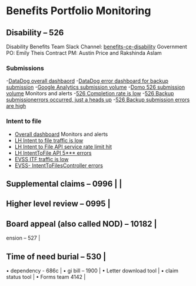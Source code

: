 # Benefits Portfolio Monitoring  


## Disability – 526  
Disability Benefits Team 
Slack Channel: [benefits-ce-disability](https://dsva.slack.com/archives/C04KW0B46N5) 
Government PO: Emily Theis 
Contract PM: Austin Price and Rakshinda Aslam

### Submissions
-[DataDog overall dashbaord](https://vagov.ddog-gov.com/dashboard/ygg-v6d-nza/form-526-disability-compensation?from_ts=1693598681596&to_ts=1694203481596&live=true)
-[DataDog error dashboard for backup submission](https://vagov.ddog-gov.com/dashboard/u9b-62v-t48/benefits---526-backup-submissions?from_ts=1693598715048&to_ts=1694203515048&live=true)
-[Google Analytics submission volume](https://analytics.google.com/analytics/web/?authuser=1&authuser=0#/report/conversions-goals-overview/a50123418w177519031p184341898/_u.date00=20230801&_u.date01=20230809&overview_goaloption_ALL-graphOptions.primaryConcept=analytics.goal4Completions&overview_goaloption_ALL-graphOptions.selected=analytics.nthWeek&_.goalOption=4&overview_goaloption_4-graphOptions.selected=analytics.nthDay/)
-[Domo 526 submission volume](https://va-gov.domo.com/page/447193050)
Monitors and alerts
-[526 Completion rate is low](https://vagov.ddog-gov.com/monitors/157864)
-[526 Backup submissionerrors occurred, just a heads up](https://vagov.ddog-gov.com/monitors/158396)
-[526 Backup submission errors are high](https://vagov.ddog-gov.com/monitors/158397)

### Intent to file
- [Overall dashboard](https://vagov.ddog-gov.com/dashboard/ipg-v6d-c59/benefits---dbex---evss-to-lh-intent-to-file)
Monitors and alerts
- [LH Intent to file traffic is low](https://vagov.ddog-gov.com/dashboard/ipg-v6d-c59/benefits---dbex---evss-to-lh-intent-to-file)
- [LH Intent to File API service rate limit hit](https://vagov.ddog-gov.com/dashboard/ipg-v6d-c59/benefits---dbex---evss-to-lh-intent-to-file)
- [LH IntentToFile API 5*** errors](https://vagov.ddog-gov.com/monitors/155388)
- [EVSS ITF traffic is low](https://vagov.ddog-gov.com/monitors/157809)
- [EVSS- IntentToFilesController errors](https://vagov.ddog-gov.com/monitors/153112)

## Supplemental claims – 0996  | | 
 
## Higher level review – 0995  |
## Board appeal (also called NOD) – 10182  |
ension – 527  |

## Time of need burial – 530  |
• dependency - 686c  |
• gi bill – 1900  |
• Letter download tool  |
• claim status tool  |
• Forms team 4142  |


